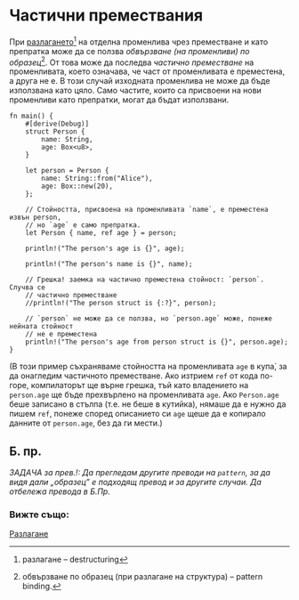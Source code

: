 # Частични премествания

При [разлагането][destructuring][^destructuring] на отделна променлива чрез
преместване и като препратка може да се ползва _обвързване (на променливи) по
образец_[^pattern_binding]. От това може да последва _частично преместване_ на
променливата, което означава, че част от променливата е преместена, а друга не
е. В този случай изходната променлива не може да бъде използвана като цяло.
Само частите, които са присвоени на нови променливи като препратки, могат да
бъдат използвани. 

```rust,editable
fn main() {
    #[derive(Debug)]
    struct Person {
        name: String,
        age: Box<u8>,
    }

    let person = Person {
        name: String::from("Alice"),
        age: Box::new(20),
    };

    // Стойността, присвоена на променливата `name`, е преместена извън person,
    // но `age` е само препратка.
    let Person { name, ref age } = person;

    println!("The person's age is {}", age);

    println!("The person's name is {}", name);

    // Грешка! заемка на частично преместена стойност: `person`. Случва се
    // частично преместване
    //println!("The person struct is {:?}", person);

    // `person` не може да се ползва, но `person.age` може, понеже нейната стойност
    // не е преместена
    println!("The person's age from person struct is {}", person.age);
}

```
(В този пример съхраняваме стойността на променливата `age` в купа̀, за да
онагледим частичното преместване. Ако изтрием `ref` от кода по-горе,
компилаторът ще върне грешка, тъй като владението на `person.age` ще бъде
прехвърлено на променливата `age`. Ако `Person.age` беше записано в стълпа (т.е.
не беше в кутийка), нямаше да е нужно да пишем `ref`, понеже според описанието
си `age` щеше да е копирало данните от `person.age`, без да ги мести.)

## Б. пр.

[^destructuring]: разлагане – destructuring

[^pattern_binding]: обвързване по образец (при разлагане на структура) – pattern binding.

_ЗАДАЧА за прев.!: Да прегледам другите преводи на `pattern`,  за да видя дали „образец”
е подходящ превод и за другите случаи. Да отбележа превода в Б.Пр._

### Вижте също:
[Разлагане][destructuring]

[destructuring]: ../../flow_control/match/destructuring.md

